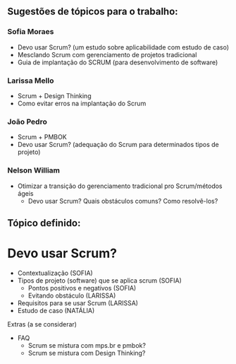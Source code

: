 ## Sugestões de tópicos para o trabalho:

### Sofia Moraes
- Devo usar Scrum? (um estudo sobre aplicabilidade com estudo de caso)
- Mesclando Scrum com gerenciamento de projetos tradicional
- Guia de implantação do SCRUM (para desenvolvimento de software)

### Larissa Mello
- Scrum + Design Thinking
- Como evitar erros na implantação do Scrum

### João Pedro
- Scrum + PMBOK
- Devo usar Scrum? (adequação do Scrum para determinados tipos de projeto)

### Nelson William
- Otimizar a transição do gerenciamento tradicional pro Scrum/métodos ágeis
  - Devo usar Scrum? Quais obstáculos comuns? Como resolvê-los?

## Tópico definido:
# Devo usar Scrum?
- Contextualização (SOFIA)
- Tipos de projeto (software) que se aplica scrum (SOFIA)
  - Pontos positivos e negativos (SOFIA)
  - Evitando obstáculo (LARISSA)
- Requisitos para se usar Scrum (LARISSA)
- Estudo de caso (NATÁLIA)

Extras (a se considerar)
- FAQ
  - Scrum se mistura com mps.br e pmbok?
  - Scrum se mistura com Design Thinking?
